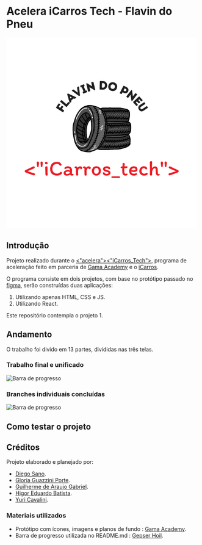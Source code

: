 # Acelera iCarros Tech - Flavin do Pneu

![Logo Equipe](readme-img/flavin.png)

## Introdução



Projeto realizado durante o [<"acelera"><"iCarros_Tech">](https://aceleraicarrostech.corporate.gama.academy/), programa de aceleração feito em parceria de [Gama Academy](https://www.gama.academy/) e o [iCarros](https://www.icarros.com.br/principal/index.jsp).

O programa consiste em dois projetos, com base no protótipo passado no [figma](https://www.figma.com/file/FnTOK15dbxgyBC2JqTMEpy/E-carros?node-id=2121%3A2407), serão construídas duas aplicações:

1. Utilizando apenas HTML, CSS e JS.
2. Utilizando React.

Este repositório contempla o projeto 1.

## Andamento

O trabalho foi divido em 13 partes, divididas nas três telas.

### Trabalho final e unificado

![Barra de progresso](https://us-central1-progress-markdown.cloudfunctions.net/progress/0)

### Branches individuais concluídas

![Barra de progresso](https://us-central1-progress-markdown.cloudfunctions.net/progress/31)

## Como testar o projeto

## Créditos

Projeto elaborado e planejado por:

- [Diego Sano](https://github.com/diegosano).
- [Gloria Guazzini Porte](https://github.com/gloriaporte).
- [Guilherme de Araujo Gabriel](https://github.com/guilhermag).
- [Higor Eduardo Batista](https://github.com/bhigoreduardo).
- [Yuri Cavalini](https://github.com/yuricavalini).

### Materiais utilizados

- Protótipo com ícones, imagens e planos de fundo : [Gama Academy](https://www.gama.academy/).
- Barra de progresso utilizada no README.md : [Gepser Hoil](https://github.com/gepser/markdown-progress).